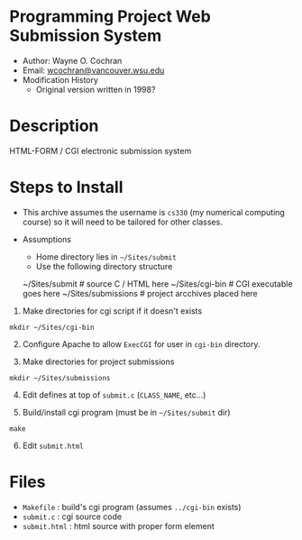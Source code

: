 # Programming Project Web Submission System

 * Author: Wayne O. Cochran 
 * Email: <a href="mailto:wcochran@vancouver.wsu.edu">wcochran@vancouver.wsu.edu</a>
 * Modification History
     - Original version written in 1998?
     
# Description
   
  HTML-FORM / CGI electronic submission system

# Steps to Install

  * This archive assumes the username is `cs330` (my numerical computing course)
      so it will need to be tailored for other classes.
  * Assumptions
      - Home directory lies in `~/Sites/submit`
      - Use the following directory structure 

       ~/Sites/submit      # source C / HTML here
       ~/Sites/cgi-bin     # CGI executable goes here
       ~/Sites/submissions # project arcchives placed here

  1. Make directories for cgi script if it doesn't exists

    mkdir ~/Sites/cgi-bin

  2. Configure Apache to allow `ExecCGI` for user in `cgi-bin` directory.

  3. Make directories for project submissions

    mkdir ~/Sites/submissions

  4. Edit defines at top of `submit.c` (`CLASS_NAME`, etc...)

  5. Build/install cgi program  (must be in `~/Sites/submit` dir)

    make

  6. Edit `submit.html`

# Files
  
  * `Makefile` : build's cgi program (assumes `../cgi-bin` exists)
  * `submit.c` : cgi source code
  * `submit.html` : html source with proper form element